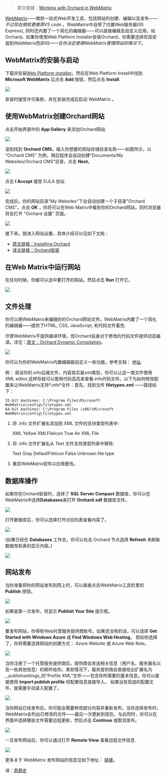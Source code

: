 <!--链接集合-->
<!--URL域 http://docs.orchardproject.net/en/latest -->
[000]: http://www.shisujie.com
[001]: http://docs.orchardproject.net/en/latest/Documentation/Working-with-Orchard-in-WebMatrix/
[002]: http://www.microsoft.com/web/webmatrix/
[003]: http://www.microsoft.com/web/downloads/platform.aspx
[004]: http://docs.orchardproject.net/en/latest/Documentation/Installing-Orchard/
[005]: http://www.shisujie.com/blog/Installing-Orchard
[006]: http://docs.orchardproject.net/en/latest/Documentation/Orchard-module-loader-and-dynamic-compilation
[007]: http://sybak.com/blog/2011/02/changing-the-file-types-that-open-with-webmatrix/
[008]: http://www.microsoft.com/web/post/how-to-publish-a-web-application-using-webmatrix

<!--图片链接集合-->
[101]: http://docs.orchardproject.net/en/latest/Upload/screenshots/install_selectorWebMatrix.png
[102]: http://docs.orchardproject.net/en/latest/Upload/screenshots_675/webmatrix_start_675.png
[103]: http://docs.orchardproject.net/en/latest/Upload/screenshots_675/webmatrix_select_orchard_675.png
[104]: http://docs.orchardproject.net/en/latest/Upload/screenshots_675/webmatrix_orchard_eula_675.png
[105]: http://docs.orchardproject.net/en/latest/Upload/screenshots_675/webmatrix_orchard_project_675.png
[106]: http://docs.orchardproject.net/en/latest/Upload/screenshots/webmatrix_run.png
[107]: http://docs.orchardproject.net/en/latest/Upload/screenshots_675/webmatrix_files_675.png
[108]: http://docs.orchardproject.net/en/latest/Upload/screenshots_675/webmatrix_opendatabase_675.png
[109]: http://docs.orchardproject.net/en/latest/Upload/screenshots_675/webmatrix_databasetable_675.png
[110]: http://docs.orchardproject.net/en/latest/Upload/screenshots_675/webmatrix_database_refresh_675.png
[111]: http://docs.orchardproject.net/en/latest/Upload/screenshots/webmatrix_publish.png
[112]: http://docs.orchardproject.net/en/latest/Upload/screenshots_675/webmatrix_publish_firsttime_675.png
[113]: http://docs.orchardproject.net/en/latest/Upload/screenshots_675/webmatrix_AzurePortal_675.png
[114]: http://docs.orchardproject.net/en/latest/Upload/screenshots_675/webmatrix_import_settings_675.png
[115]: http://docs.orchardproject.net/en/latest/Upload/screenshots_675/webmatrix_publish_preview_675.png
[116]: http://docs.orchardproject.net/en/latest/Upload/screenshots_675/webmatrix_remote_view_675.png

> 原文链接：[Working with Orchard in WebMatrix][001]

[WebMatrix][002]——微软一站式Web开发工具，包括网站的创建、编辑以及发布——*不过现在微软更推荐VS code* 。WebMatrix中自带了内置Web服务器(IIS Express), 同时还内置了一个简化的编辑器——可以直接编辑及自定义应用，如Orchard。如果你使用Web Platform Installer安装Orchard，你需要选择将其安装到WebMatrix而非IIS——*在你决定使用WebMatrix管理网站的情况下*。

## WebMatrix的安装与启动

下载并安装[Web Platform Installer][003]。然后在Web Platform Install中找到 **Microsoft WebMatrix** 后点击 **Add** 按钮，然后点击 **Install**.

![][101]

安装时接受许可条款，并在安装完成后启动 WebMatrix 。

## 使用WebMatrix创建Orchard网站

点击开始界面中的 **App Gallery** 来添加Orchard网站  

![][102]

滚到找到 **Orchard CMS**。输入你想要的网站存储目录名称——如图所示，以 "Orchard CMS" 为例，稍后程序会自动创建"Documents/My Websites/Orchard CMS"目录，点击 **Next**。

![][103]

点击 **I Accept** 接受 EULA 协议.

![][104]

完成后，你的网站目录"My Websites"下会自动创建一个子目录"Orchard CMS"。点击 **OK** ，你将可以在Web Matrix中看到你的Orchard网站，同时浏览器将会打开 "Orchard 设置" 页面。

![][105]

接下来，就进入网站设置，具体介绍可以见如下文档：
* [原文链接：Installing Orchard][004]
* [译文链接：Orchard安装][005]


## 在Web Matrix中运行网站

在任何时候，你都可以选中要打开的网站，然后点击 **Run** 打开它。

![][106]

## 文件处理

你可以用WebMatrix来编辑你的Orchard网站文件。WebMatrix内置了一个简化的编辑器——提供了HTML, CSS, JavaScript, 和代码文件着色. 

尽管WebMatrix不提供编译环境，但Orchard自身对于修改的代码文件提供动态编译。详见：[原文：Orchard Dynamic Compilation][006]。

![][107]

你可以为你的WebMatrix内置编辑器自定义一些功能。参考文档： [地址][007]. 
 
例：
假设你的.info后缀文件，内容其实是xml类型，你可以让这一类文件使用XML editor,这样你就可以使用代码高亮来查看.info代码文件。以下为如何修改配置来让WebMatrix支持*.info*文件：首先，找到文件 **filetypes.xml** ——路径如下：

    32-bit machines: C:\Program Files\Microsoft WebMatrix\config\filetypes.xml
    64-bit machines: C:\Program Files (x86)\Microsoft WebMatrix\config\filetypes.xml

1) 将 .info 文件扩展名添加到 XML 文件的支持类型列表中:

    <FileType extension=".info;.config;.csproj;.vbproj;.resx;.settings;.sitemap;.user;.wsdl;.browser;.xaml;.xml;.xoml;.xsd;.xsl;.xslt;.mxml;.dbml;.wstemplate">
        <OpenAs>XML</OpenAs>
        <TabColor>Yellow</TabColor>
        <Icon>XMLFileIcon</Icon>
        <EmitUtf8BomByDefault>True</EmitUtf8BomByDefault>
        <Description>An XML File</Description>
    </FileType>

2) 将 .info 文件扩展名从 Text 文件支持类型列表中移除:

    <FileType extension=".ashx;.export;.po;.blogtemplate;.yml;.yaml;.manifest;.pl;.json;.csv">
        <OpenAs>Text</OpenAs>
        <TabColor>Gray</TabColor>
        <Icon>DefaultFileIcon</Icon>
        <EmitUtf8BomByDefault>False</EmitUtf8BomByDefault>
        <Description>Unknown file type</Description>
    </FileType>
    
3) 重启WebMatrix软件以应用更改。

## 数据库操作

如果你在Orchard安装时，选择了 **SQL Server Compact** 数据库，你可以在WebMatrix中选择**Databases**来打开 **Orchard.sdf** 数据库文件。
 
![][108]

打开数据库后，你可以选择打开对应的表查看内容了。

![][109]

(如果已经在 **Databases** 工作去，你可以右击 Orchard 节点选择 **Refresh** 来刷新数据库和表的显示内容。)

![][110]

## 网站发布

当你准备把你的网站发布到网上时，可以直接点击WebMatrix工具栏里的 **Publish** 按钮。

![][111]

如果是第一次发布，将显示 **Publish Your Site** 提示框。 

![][112]

 要发布网站，你得有Web托管服务提供商账号。如果还没有的话，可以选择 **Get Started with Windows Azure** 或 **Find Windows Web Hosting**。
 假如你选择了，你将需要选择网站的创建方式： Azure Website 或 Azure Web Role。

 ![][113]

当你注册了一个托管服务提供商后，提供商会发送相关信息（用户名、服务器名以及一些其他信息）的邮件给你。某些情况下，服务提供商会直接给出扩展名为_.publishsettings_的“Profile XML”文件——包含你所需要的基本信息。你可以直接使用 **Import publish profile** 将配置信息直接导入。 如果没有现成的配置文件，就需要手动录入配置了。 

 ![][114]  
 
当你网站已经发布后，你可能会需要修改部分内容并重新发布。当你选择发布时，WebMatrix会列出已修改的文件——最后一次更新到现在。与此同时，你可以在界面中选择哪些文件需要远程更新，然后点击 **Continue** 或取消发布。

 ![][115]

一旦发布网站后，你可以通过打开 **Remote View** 查看远程文件信息.

![][116]

更多关于 WebMatrix 发布网站的信息见如下地址： [链接][008]。


译：[奇葩史][000]